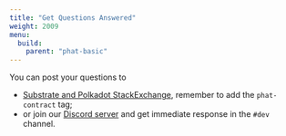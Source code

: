 ```yaml
---
title: "Get Questions Answered"
weight: 2009
menu:
  build:
    parent: "phat-basic"
---
```


You can post your questions to
- [Substrate and Polkadot StackExchange](https://substrate.stackexchange.com/), remember to add the `phat-contract` tag;
- or join our [Discord server](https://discord.gg/phala) and get immediate response in the `#dev` channel.
